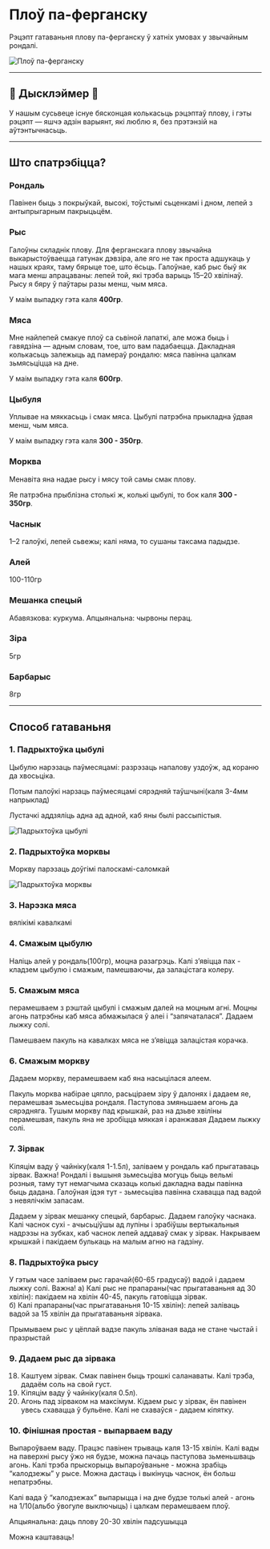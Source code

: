 # Плоў па-ферганску

Рэцэпт гатаваньня плову па-ферганску ў хатніх умовах у звычайным рондалі.

![Плоў па-ферганску](photos/plou.jpg)

---

## 🚨 Дысклэймер 🚨 

У нашым сусьвеце існуе бясконцая колькасьць рэцэптаў плову, і гэты рэцэпт —
яшчэ адзін варыянт, які люблю я, без прэтэнзій на аўтэнтычнасьць.

---

## Што спатрэбіцца?

### Рондаль

Павінен быць з покрыўкай, высокі, тоўстымі сьценкамі і дном, лепей з антыпрыгарным пакрыцьцём.

### Рыс

Галоўны складнік плову. Для ферганскага плову звычайна выкарыстоўваецца гатунак дэвзіра, але яго не так проста адшукаць у нашых краях, таму бярыце тое, што ёсьць. Галоўнае, каб рыс быў як мага менш апрацаваны: лепей той, які трэба варыць 15–20 хвілінаў. Рысу я бяру ў паўтары разы менш, чым мяса. 

У маім выпадку гэта каля **400гр**.

### Мяса

Мне найлепей смакуе плоў са сьвіной лапаткі, але можа быць і гавядзіна — адным словам, тое, што вам падабаецца.
Дакладная колькасьць залежыць ад памераў рондалю: мяса павінна цалкам зьмясьціцца на дне.
  
У маім выпадку гэта каля **600гр**.

### Цыбуля

Уплывае на мяккасьць і смак мяса. Цыбулі патрэбна прыкладна ўдвая менш, чым мяса. 

У маім выпадку гэта каля **300 - 350гр**.

### Морква

Менавіта яна надае рысу і мясу той самы смак плову. 

Яе патрэбна прыблізна столькі ж, колькі цыбулі, то бок каля **300 - 350гр**.

### Часнык

1–2 галоўкі, лепей сьвежы; калі няма, то сушаны таксама падыдзе.

### Алей

100-110гр

### Мешанка спецый

Абавязкова: куркума. Апцыянальна: чырвоны перац.

### Зіра

5гр

### Барбарыс

8гр

---

## Способ гатаваньня

### 1. Падрыхтоўка цыбулі

Цыбулю нарэзаць паўмесяцамі: разрэзаць напалову уздоўж, ад кораню да хвосьціка.

Потым палоўкі нарзаць паўмесяцамі сярэдняй таўшчыні(каля 3-4мм напрыклад)

Лустачкі аддзяліць адна ад адной, каб яны былі рассыпістыя.

![Падрыхтоўка цыбулі](photos/1.jpg)

### 2. Падрыхтоўка морквы

Моркву парэзаць доўгімі палоскамі-саломкай

![Падрыхтоўка морквы](photos/2.jpg)

### 3. Нарэзка мяса 

вялікімі кавалкамі

### 4. Смажым цыбулю

Наліць алей у рондаль(100гр), моцна разагрэць. Калі з’явіцца пах - кладзем цыбулю і смажым, памешваючы, да залацістага колеру.

### 5. Смажым мяса

перамешваем з рэштай цыбулі і смажым далей на моцным агні. Моцны агонь патрэбны каб мяса абмажылася ў алеі і “запячаталася”.
Дадаем лыжку солі.

Памешваем пакуль на кавалках мяса не з’явіцца залацістая корачка.

### 6. Смажым моркву

Дадаем моркву, перамешваем каб яна насыцілася алеем.

Пакуль морква набірае цяпло, расьціраем зіру ў далонях і дадаем яе, перамешвая зьмесьціва рондаля.
Паступова змяньшаем агонь да сярэдняга. Тушым моркву пад крышкай, раз на дзьве хвіліны перамешвая, пакуль яна не зробіцца мяккая і аранжавая
Дадаем лыжку солі.

### 7. Зірвак

Кіпяцім ваду ў чайніку(каля 1-1.5л), заліваем у рондаль каб прыгатаваць зірвак. Важна! Рондалі і вышыня зьмесьціва могуць быць вельмі розныя, таму тут немагчыма сказаць колькі дакладна вады павінна быць дадана. Галоўная ідэя тут - зьмесьціва павінна схавацца пад вадой з невялічкім запасам.

Дадаем у зірвак мешанку спецый, барбарыс.
Дадаем галоўку часнака. Калі часнок сухі - ачысьціўшы ад лупіны і зрабіўшы вертыкальныя надрэзы на зубках, каб часнок лепей аддаваў смак у зірвак.
Накрываем крышкай і пакідаем булькаць на малым агню на гадзіну.

### 8. Падрыхтоўка рысу

У гэтым часе заліваем рыс гарачай(60-65 градусаў) вадой і дадаем лыжку солі.  Важна! а) Калі рыс не прапараны(час прыгатаваньня ад 30 хвілін): пакідаем на хвілін 40-45, пакуль гатовіцца зірвак.  
    б) Калі прапараны(час прыгатаваньня 10-15 хвілін):  лепей заліваць вадой за 15 хвілін да прыгатаваньня зірвака.

Прымываем рыс у цёплай вадзе пакуль зліваная вада не стане чыстай і празрыстай

### 9. Дадаем рыс да зірвака

18. Каштуем зірвак. Смак павінен быць трошкі саланаваты. Калі трэба, дадаём соль на свой густ.
19. Кіпяцім ваду ў чайніку(каля 0.5л).
20. Агонь пад зірваком на максімум. Кідаем рыс у зірвак, ён павінен увесь схавацца ў бульёне. Калі не схаваўся - дадаем кіпятку.

### 10. Фінішная простая - выпарваем ваду

Выпароўваем ваду. Працэс павінен трываць каля 13-15 хвілін.
Калі вады на паверхні рысу ўжо ня будзе, можна пачаць паступова зьменьшваць агонь. Калі трэба прыскорыць выпароўваньне - можна зрабіць “калодзежы” у рысе.
Можна дастаць і выкінуць часнок, ён больш непатрэбны.

Калі вада ў “калодзежах” выпарыцца і на дне будзе толькі алей -  агонь на 1/10(альбо ўвогуле выключыць) і цалкам перамешваем плоў.

Апцыянальна: даць плову 20-30 хвілін падсушыцца

Можна каштаваць!
